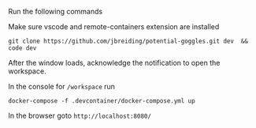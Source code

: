 Run the following commands

Make sure vscode and remote-containers extension are installed


`git clone https://github.com/jbreiding/potential-goggles.git dev  && code dev`

After the window loads, acknowledge the notification to open the workspace.

In the console for `/workspace` run

`docker-compose -f .devcontainer/docker-compose.yml up`

In the browser goto `http://localhost:8080/`

